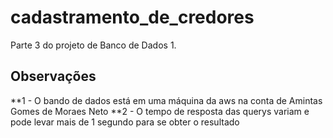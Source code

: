 # cadastramento_de_credores

Parte 3 do projeto de Banco de Dados 1.

## Observações
**1 - O bando de dados está em uma máquina da aws na conta de Amintas Gomes de Moraes Neto
**2 - O tempo de resposta das querys variam e pode levar mais de 1 segundo para se obter o resultado
